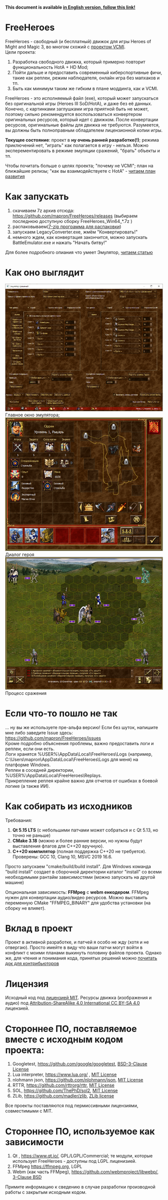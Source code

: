 **This document is available [in English version, follow this link!](README.md)**

# FreeHeroes
FreeHeroes - свободный (и бесплатный) движок для игры Heroes of Might and Magic 3, во многом схожий с [проектом VCMI](https://vcmi.eu).  
Цели проекта:  
1. Разработка свободного движка, который примерно повторит функциональность HotA + HD Mod;
2. Пойти дальше и предоставить современный киберспортивные фичи, такие как реплеи, режим наблюдателя, онлайн игра без мапхаков и тп.
3. Быть как минимум таким же гибким в плане моддинга, как и VCMI.

FreeHeroes - это исполняемый файл (exe), который может запускаться без оригинальной игры (Heroes III SoD/HotA), и даже без её данных. Конечно, с картинками заглушками игра приятной быть не может, поэтому сильно рекомендуется воспользоваться конвертером оригинальных ресурсов, который идет с движком. После конвертации ресурсов, оригинальные файлы для движка не требуются. Разумеется, вы должны быть полноправным обладателем лицензионной копии игры.

**Текущее состояние**: проект в **ну очень ранней разработке(!)**; режима приключений нет, "играть" как полагается в игру - нельзя. Можно эксперементировать в режиме эмуляции сражений, "брать" объекты и тп.

Чтобы почитать больше о целях проекта; "почему не VCMI"; план на ближайшие релизы; "как вы взаимодействуете с HotA" - [читаем план развития](docs/ru/ProjectGoals.md)

# Как запускать
1. скачиваем 7z архив  отсюда: https://github.com/mapron/FreeHeroes/releases  (выбираем последнюю доступную сборку FreeHeroes_Win64_*.7z )
2. распаковываем([7-zip программа для распаковки](https://www.7-zip.org/))
3. запускаем LegacyConverter.exe, жмём "Конвертировать!"
4. немного ждем, как конвертация закончится, можно запускать BattleEmulator.exe и нажать "Начать битву!"  

Для более подробного опиания что умеет Эмулятор, [читаем статью](docs/ru/BattleEmulator.md)

# Как оно выглядит
![Главное окно эмулятора](docs/ru/images/battle_emulator.png "Главное окно эмулятора")  
Главное окно эмулятора;  
![Диалог героя](docs/ru/images/hero_dialog.png "Диалог героя")  
Диалог героя  
![Процесс сражения](docs/ru/images/battle_widget.png "Процесс сражения")  
Процесс сражения

# Если что-то пошло не так
... ну вы же используете пре-альфа версию! Если без шуток, напишите мне либо заведите Issue здесь: https://github.com/mapron/FreeHeroes/issues  
Кроме подробно объяснения проблемы, важно предоставить логи и реплеи, если они есть.  
Логи хранятся %USER%\AppData\Local\FreeHeroes\Logs  (например, C:\Users\mapron\AppData\Local\FreeHeroes\Logs для меня) на платформе Windows.  
Реплеи в соседней директории, %USER%\AppData\Local\FreeHeroes\Replays.  
Прикрепление реплея крайне важно для отчетов от ошибках в боевой логике (а также ИИ).  

# Как собирать из исходников
Требования:
1. **Qt 5.15 LTS** (с небольшими патчами может собраться и с Qt 5.13, но точно не раньше)
2. **CMake 3.18**  (можно и более ранние версии, но нужны будут выставления флагов для C++20 вручную).
3. **C++20 компилятор** (полная поддержка C++20 не требуется). Проверены: GCC 10, Clang 10, MSVC 2019 16.6.  

Просто запускаем "cmake/build/build install". Для Windows команда "build install" создает в сборочной директории каталог "install" со всеми необходимыми рантайм зависимостями (можно запускать на другой машине)

Опциональная зависимость: **FFMpeg** с **webm енкодером**. FFMpeg нужен для конвертации аудио/видео ресурсов. Можно выставить переменную CMake "FFMPEG_BINARY" для удобства установки (на сборку не влияет).

# Вклад в проект 
Проект в активной разработке, и патчей я особо не жду (хотя и не отвергаю). Просто имейте в виду что ваши патчи могут войти в конфликт с моими планами выкинуть половину файлов проекта. Однако же, для чтения и понимания кода, принятых решений можно [почитать док для контрибьюторов](docs/ru/Contribute.md)

# Лицензия
Исходный код под [лицензией MIT](LICENSE).
Ресурсы движка (изображения и аудио) под [Attribution-ShareAlike 4.0 International CC BY-SA 4.0](https://creativecommons.org/licenses/by-sa/4.0/) лицензией.

# Стороннее ПО, поставляемое вместе с исходным кодом проекта:
1. Googletest, https://github.com/google/googletest, [ BSD-3-Clause License ](https://github.com/google/googletest/blob/master/LICENSE)
2. Lua interpreter, https://www.lua.org/ , [MIT License](https://www.lua.org/license.html)
3. nlohmann json, https://github.com/nlohmann/json, [MIT License](https://github.com/nlohmann/json/blob/develop/LICENSE.MIT)
4. RTTR, https://github.com/rttrorg/rttr, [MIT License](https://github.com/rttrorg/rttr/blob/master/LICENSE.txt)
5. SOL, https://github.com/ThePhD/sol2, [MIT License](https://github.com/ThePhD/sol2/blob/develop/LICENSE.txt)
6. ZLib, https://github.com/madler/zlib, [ZLib license](https://opensource.org/licenses/Zlib)  

Все проекты поставляются под пермиссивными лицензиями, совместимыми с MIT.

# Стороннее ПО, используемое как зависимости
1. Qt , https://www.qt.io/, GPL/LGPL/Commercial; те модули, которые использует FreeHeroes - доступны под LGPL лиценизией.
2. FFMpeg https://ffmpeg.org, LGPL
3. Webm (как часть FFMpeg), https://github.com/webmproject/libwebp/, [3-Clause BSD](https://github.com/webmproject/libwebp/blob/master/COPYING)

Примите информацию к сведению в случае разработки производной работы с закрытым исходным кодом. 
